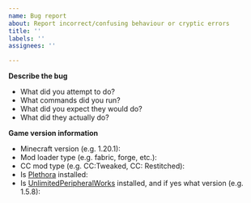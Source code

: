 ```yaml
---
name: Bug report
about: Report incorrect/confusing behaviour or cryptic errors
title: ''
labels: ''
assignees: ''

---
```


**Describe the bug**
- What did you attempt to do?
- What commands did you run?
- What did you expect they would do?
- What did they actually do?

**Game version information**
- Minecraft version (e.g. 1.20.1): 
- Mod loader type (e.g. fabric, forge, etc.):
- CC mod type (e.g. CC:Tweaked, CC: Restitched):
- Is [Plethora](https://www.curseforge.com/minecraft/mc-mods/plethora-peripherals) installed: 
- Is  [UnlimitedPeripheralWorks](https://www.curseforge.com/minecraft/mc-mods/unlimitedperipheralworks) installed, and if yes what version (e.g. 1.5.8):
